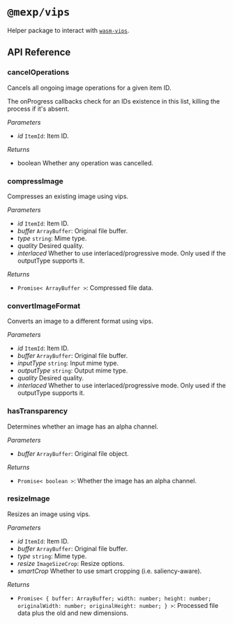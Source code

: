 # `@mexp/vips`

Helper package to interact with [`wasm-vips`](https://github.com/kleisauke/wasm-vips).

## API Reference

<!-- START TOKEN(Autogenerated API docs) -->

### cancelOperations

Cancels all ongoing image operations for a given item ID.

The onProgress callbacks check for an IDs existence in this list, killing the process if it's absent.

_Parameters_

-   _id_ `ItemId`: Item ID.

_Returns_

-   boolean Whether any operation was cancelled.

### compressImage

Compresses an existing image using vips.

_Parameters_

-   _id_ `ItemId`: Item ID.
-   _buffer_ `ArrayBuffer`: Original file buffer.
-   _type_ `string`: Mime type.
-   _quality_ Desired quality.
-   _interlaced_ Whether to use interlaced/progressive mode. Only used if the outputType supports it.

_Returns_

-   `Promise< ArrayBuffer >`: Compressed file data.

### convertImageFormat

Converts an image to a different format using vips.

_Parameters_

-   _id_ `ItemId`: Item ID.
-   _buffer_ `ArrayBuffer`: Original file buffer.
-   _inputType_ `string`: Input mime type.
-   _outputType_ `string`: Output mime type.
-   _quality_ Desired quality.
-   _interlaced_ Whether to use interlaced/progressive mode. Only used if the outputType supports it.

### hasTransparency

Determines whether an image has an alpha channel.

_Parameters_

-   _buffer_ `ArrayBuffer`: Original file object.

_Returns_

-   `Promise< boolean >`: Whether the image has an alpha channel.

### resizeImage

Resizes an image using vips.

_Parameters_

-   _id_ `ItemId`: Item ID.
-   _buffer_ `ArrayBuffer`: Original file buffer.
-   _type_ `string`: Mime type.
-   _resize_ `ImageSizeCrop`: Resize options.
-   _smartCrop_ Whether to use smart cropping (i.e. saliency-aware).

_Returns_

-   `Promise< { buffer: ArrayBuffer; width: number; height: number; originalWidth: number; originalHeight: number; } >`: Processed file data plus the old and new dimensions.


<!-- END TOKEN(Autogenerated API docs) -->

